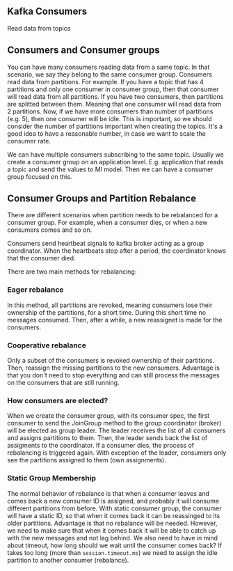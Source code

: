 ## Kafka Consumers

Read data from topics

## Consumers and Consumer groups

You can have many consumers reading data from a same topic. In that scenario, we say they belong to the same consumer group.
Consumers read data from partitions.
For example. If you have a topic that has 4 partitions and only one consumer in consumer group,
then that consumer will read data from all partitions.
If you have two consumers, then partitions are splitted between them. 
Meaning that one consumer will read data from 2 partitions. Now, if we have more consumers than number of partitions (e.g. 5), then
one consumer will be idle. This is important, so we should consider the number of partitions important when creating the topics. It's a good idea to have
a reasonable number, in case we want to scale the consumer rate.

We can have multiple consumers subscribing to the same topic. Usually we create a consumer group on an application level. E.g. application that reads a topic and send the values to Ml model. Then we can have a consumer group focused on this.

## Consumer Groups and Partition Rebalance

There are different scenarios when partition needs to be rebalanced for a consumer group.
For example, when a consumer dies, or when a new consumers comes and so on. 

Consumers send heartbeat signals to kafka broker acting as a group coordinator. When the heartbeats stop after a period, the
coordinator knows that the consumer died.

There are two main methods for rebalancing:

### Eager rebalance

In this method, all partitions are revoked, meaning consumers lose their ownership of the partitions, for a short time.
During this short time no messages consumed. Then, after a while, a new reassignet is made for the consumers.

### Cooperative rebalance

Only a subset of the consumers is revoked ownership of their partitions. Then, reassign the missing partitions to the new consumers.
Advantage is that you don't need to stop everything and can still process the messages on the consumers that are still running.

### How consumers are elected?

When we create the consumer group, with its consumer spec, the first consumer to send the JoinGroup method to the group coordinator (broker) will be elected as group leader.
The leader receives the list of all consumers and assigns partitions to them. Then, the leader sends back the list of assigments to the coordinator.
If a consumer dies, the process of rebalancing is triggered again. With exception of the leader, consumers only see the partitions assigned to them (own assignments).

### Static Group Membership

The normal behavior of rebalance is that when a consumer leaves and comes back a new consumer ID is assigned, and probably it will consume different partitions from before.
With static consumer group, the consumer will have a static ID, so that when it comes back it can be reassinged to its older partitions.
Advantage is that no rebalance will be needed. However, we need to make sure that when it comes back it will be able to catch up with the new messages and not lag behind. We also need to have in mind about
timeout, how long should we wait until the consumer comes back? If takes too long (more than ```session.timeout.ms```) we need to assign the idle partition to another consumer (rebalance).




